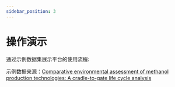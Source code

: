 ```yaml
---
sidebar_position: 3
---
```


# 操作演示

通过示例数据集展示平台的使用流程:

示例数据来源：[Comparative environmental assessment of methanol production technologies: A cradle-to-gate life cycle analysis](https://doi.org/10.1016/j.enconman.2024.118128)

